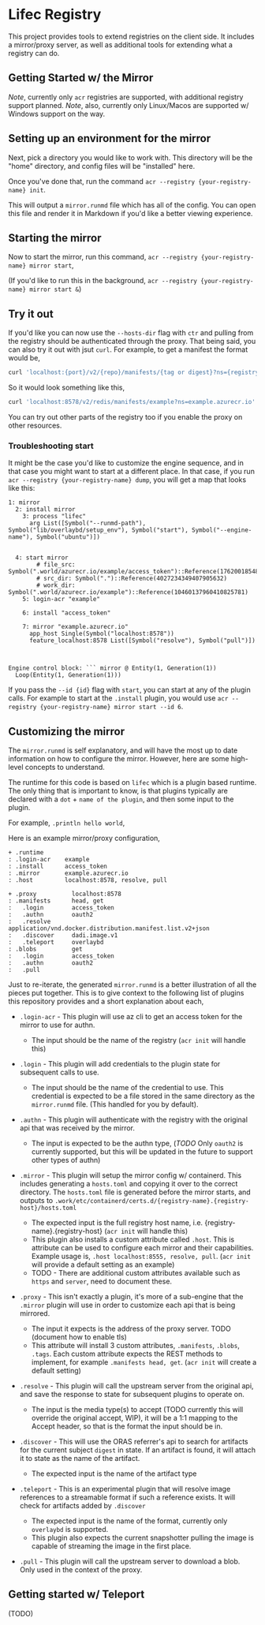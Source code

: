 # Lifec Registry 

This project provides tools to extend registries on the client side. It includes a mirror/proxy server, as well as additional tools for extending what a registry can do.

## Getting Started w/ the Mirror 

*Note*, currently only `acr` registries are supported, with additional registry support planned.
*Note*, also, currently only Linux/Macos are supported w/ Windows support on the way.



## Setting up an environment for the mirror

Next, pick a directory you would like to work with. This directory will be the "home" directory, and config files
will be "installed" here. 

Once you've done that, run the command `acr --registry {your-registry-name} init`. 

This will output a `mirror.runmd` file which has all of the config. You can open this file and render it in Markdown if you'd like a better viewing experience.

## Starting the mirror

Now to start the mirror, run this command, `acr --registry {your-registry-name} mirror start`, 

(If you'd like to run this in the background, `acr --registry {your-registry-name} mirror start &`)


## Try it out 

If you'd like you can now use the `--hosts-dir` flag with `ctr` and pulling from the registry should be authenticated through the proxy. That being said, you can also try it out with jsut `curl`. For example, to get a manifest the format would be, 

```sh
curl 'localhost:{port}/v2/{repo}/manifests/{tag or digest}?ns={registry-name}.{registry-host}'
```

So it would look something like this, 

```sh
curl 'localhost:8578/v2/redis/manifests/example?ns=example.azurecr.io'
```

You can try out other parts of the registry too if you enable the proxy on other resources.


### Troubleshooting start

It might be the case you'd like to customize the engine sequence, and in that case you might want to start at a different place. In that case, if you run `acr --registry {your-registry-name} dump`, you will get a map that looks like this: 

```
1: mirror
  2: install mirror
    3: process "lifec"
      arg List([Symbol("--runmd-path"), Symbol("lib/overlaybd/setup_env"), Symbol("start"), Symbol("--engine-name"), Symbol("ubuntu")])


  4: start mirror
        # file_src: Symbol(".world/azurecr.io/example/access_token")::Reference(17620018548555559471)
        # src_dir: Symbol(".")::Reference(4027234349407905632)
        # work_dir: Symbol(".world/azurecr.io/example")::Reference(10460137960410825781)
    5: login-acr "example"

    6: install "access_token"

    7: mirror "example.azurecr.io"
      app_host Single(Symbol("localhost:8578"))
      feature_localhost:8578 List([Symbol("resolve"), Symbol("pull")])



Engine control block: ``` mirror @ Entity(1, Generation(1))
  Loop(Entity(1, Generation(1)))
```

If you pass the `--id {id}` flag with `start`, you can start at any of the plugin calls. For example to start at the `.install` plugin, you would use `acr --registry {your-registry-name} mirror start --id 6`.

## Customizing the mirror

The `mirror.runmd` is self explanatory, and will have the most up to date information on how to configure the mirror. However, here are some high-level concepts to understand.

The runtime for this code is based on `lifec` which is a plugin based runtime. The only thing that is important to know, is that plugins typically are declared with a `dot` + `name of the plugin`, and then some input to the plugin. 

For example, `.println hello world`,

Here is an example mirror/proxy configuration,

```
+ .runtime
: .login-acr    example
: .install      access_token
: .mirror       example.azurecr.io
: .host         localhost:8578, resolve, pull

+ .proxy          localhost:8578
: .manifests      head, get
:   .login        access_token
:   .authn        oauth2
:   .resolve      application/vnd.docker.distribution.manifest.list.v2+json
:   .discover     dadi.image.v1
:   .teleport     overlaybd
: .blobs          get
:   .login        access_token
:   .authn        oauth2
:   .pull         
```

Just to re-iterate, the generated `mirror.runmd` is a better illustration of all the pieces put together. This is to give context to the following list of plugins this repository provides and a short explanation about each, 

* `.login-acr` - This plugin will use az cli to get an access token for the mirror to use for authn.
    - The input should be the name of the registry (`acr init` will handle this)

* `.login` - This plugin will add credentials to the plugin state for subsequent calls to use. 
    - The input should be the name of the credential to use. This credential is expected to be a file stored in the same directory as the `mirror.runmd` file. (This handled for you by default). 

* `.authn` - This plugin will authenticate with the registry with the original api that was received by the mirror.
    - The input is expected to be the authn type, (*TODO* Only `oauth2` is currently supported, but this will be updated in the future to support other types of authn)

* `.mirror` - This plugin will setup the mirror config w/ containerd. This includes generating a `hosts.toml` and copying it over to the correct directory. The `hosts.toml` file is generated before the mirror starts, and outputs to `.work/etc/containerd/certs.d/{registry-name}.{registry-host}/hosts.toml` 
    - The expected input is the full registry host name, i.e. {registry-name}.{registry-host} (`acr init` will handle this)
    - This plugin also installs a custom attribute called `.host`. This is attribute can be used to configure each mirror and their capabilities. Example usage is, `.host localhost:8555, resolve, pull`. (`acr init` will provide a default setting as an example)
    - TODO - There are additional custom attributes available such as `https` and `server`, need to document these.

* `.proxy` - This isn't exactly a plugin, it's more of a sub-engine that the `.mirror` plugin will use in order to customize each api that is being mirrored. 
    - The input it expects is the address of the proxy server. TODO (document how to enable tls)
    - This attribute will install 3 custom attributes, `.manifests`, `.blobs`, `.tags`. Each custom attribute expects the REST methods to implement, for example `.manifests head, get`. (`acr init` will create a default setting)

* `.resolve` - This plugin will call the upstream server from the original api, and save the response to state for subsequent plugins to operate on. 
    - The input is the media type(s) to accept (TODO currently this will override the original accept, WIP), it will be a 1:1 mapping to the Accept header, so that is the format the input should be in.

* `.discover` - This will use the ORAS referrer's api to search for artifacts for the current subject `digest` in state. If an artifact is found, it will attach it to state as the name of the artifact. 
    - The expected input is the name of the artifact type 

* `.teleport` - This is an experimental plugin that will resolve image references to a streamable format if such a reference exists. It will check for artifacts added by `.discover`
    - The expected input is the name of the format, currently only `overlaybd` is supported. 
    - This plugin also expects the current snapshotter pulling the image is capable of streaming the image in the first place. 

* `.pull` - This plugin will call the upstream server to download a blob. Only used in the context of the proxy.

## Getting started w/ Teleport 

(TODO)